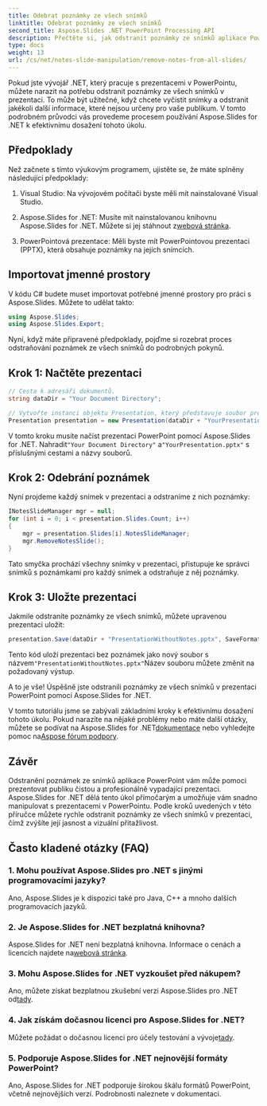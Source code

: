 ```yaml
---
title: Odebrat poznámky ze všech snímků
linktitle: Odebrat poznámky ze všech snímků
second_title: Aspose.Slides .NET PowerPoint Processing API
description: Přečtěte si, jak odstranit poznámky ze snímků aplikace PowerPoint pomocí Aspose.Slides for .NET. Udělejte své prezentace čistší a profesionálnější.
type: docs
weight: 13
url: /cs/net/notes-slide-manipulation/remove-notes-from-all-slides/
---
```


Pokud jste vývojář .NET, který pracuje s prezentacemi v PowerPointu, můžete narazit na potřebu odstranit poznámky ze všech snímků v prezentaci. To může být užitečné, když chcete vyčistit snímky a odstranit jakékoli další informace, které nejsou určeny pro vaše publikum. V tomto podrobném průvodci vás provedeme procesem používání Aspose.Slides for .NET k efektivnímu dosažení tohoto úkolu.

## Předpoklady

Než začnete s tímto výukovým programem, ujistěte se, že máte splněny následující předpoklady:

1. Visual Studio: Na vývojovém počítači byste měli mít nainstalované Visual Studio.

2.  Aspose.Slides for .NET: Musíte mít nainstalovanou knihovnu Aspose.Slides for .NET. Můžete si jej stáhnout z[webová stránka](https://releases.aspose.com/slides/net/).

3. PowerPointová prezentace: Měli byste mít PowerPointovou prezentaci (PPTX), která obsahuje poznámky na jejích snímcích.

## Importovat jmenné prostory

V kódu C# budete muset importovat potřebné jmenné prostory pro práci s Aspose.Slides. Můžete to udělat takto:

```csharp
using Aspose.Slides;
using Aspose.Slides.Export;
```

Nyní, když máte připravené předpoklady, pojďme si rozebrat proces odstraňování poznámek ze všech snímků do podrobných pokynů.

## Krok 1: Načtěte prezentaci

```csharp
// Cesta k adresáři dokumentů.
string dataDir = "Your Document Directory";

// Vytvořte instanci objektu Presentation, který představuje soubor prezentace
Presentation presentation = new Presentation(dataDir + "YourPresentation.pptx");
```

 V tomto kroku musíte načíst prezentaci PowerPoint pomocí Aspose.Slides for .NET. Nahradit`"Your Document Directory"` a`"YourPresentation.pptx"` s příslušnými cestami a názvy souborů.

## Krok 2: Odebrání poznámek

Nyní projdeme každý snímek v prezentaci a odstraníme z nich poznámky:

```csharp
INotesSlideManager mgr = null;
for (int i = 0; i < presentation.Slides.Count; i++)
{
    mgr = presentation.Slides[i].NotesSlideManager;
    mgr.RemoveNotesSlide();
}
```

Tato smyčka prochází všechny snímky v prezentaci, přistupuje ke správci snímků s poznámkami pro každý snímek a odstraňuje z něj poznámky.

## Krok 3: Uložte prezentaci

Jakmile odstraníte poznámky ze všech snímků, můžete upravenou prezentaci uložit:

```csharp
presentation.Save(dataDir + "PresentationWithoutNotes.pptx", SaveFormat.Pptx);
```

 Tento kód uloží prezentaci bez poznámek jako nový soubor s názvem`"PresentationWithoutNotes.pptx"`Název souboru můžete změnit na požadovaný výstup.

A to je vše! Úspěšně jste odstranili poznámky ze všech snímků v prezentaci PowerPoint pomocí Aspose.Slides for .NET.

 V tomto tutoriálu jsme se zabývali základními kroky k efektivnímu dosažení tohoto úkolu. Pokud narazíte na nějaké problémy nebo máte další otázky, můžete se podívat na Aspose.Slides for .NET[dokumentace](https://reference.aspose.com/slides/net/) nebo vyhledejte pomoc na[Aspose fórum podpory](https://forum.aspose.com/).

## Závěr

Odstranění poznámek ze snímků aplikace PowerPoint vám může pomoci prezentovat publiku čistou a profesionálně vypadající prezentaci. Aspose.Slides for .NET dělá tento úkol přímočarým a umožňuje vám snadno manipulovat s prezentacemi v PowerPointu. Podle kroků uvedených v této příručce můžete rychle odstranit poznámky ze všech snímků v prezentaci, čímž zvýšíte její jasnost a vizuální přitažlivost.

## Často kladené otázky (FAQ)

### 1. Mohu používat Aspose.Slides pro .NET s jinými programovacími jazyky?

Ano, Aspose.Slides je k dispozici také pro Java, C++ a mnoho dalších programovacích jazyků.

### 2. Je Aspose.Slides for .NET bezplatná knihovna?

 Aspose.Slides for .NET není bezplatná knihovna. Informace o cenách a licencích najdete na[webová stránka](https://purchase.aspose.com/buy).

### 3. Mohu Aspose.Slides for .NET vyzkoušet před nákupem?

 Ano, můžete získat bezplatnou zkušební verzi Aspose.Slides pro .NET od[tady](https://releases.aspose.com/).

### 4. Jak získám dočasnou licenci pro Aspose.Slides for .NET?

 Můžete požádat o dočasnou licenci pro účely testování a vývoje[tady](https://purchase.aspose.com/temporary-license/).

### 5. Podporuje Aspose.Slides for .NET nejnovější formáty PowerPoint?

Ano, Aspose.Slides for .NET podporuje širokou škálu formátů PowerPoint, včetně nejnovějších verzí. Podrobnosti naleznete v dokumentaci.